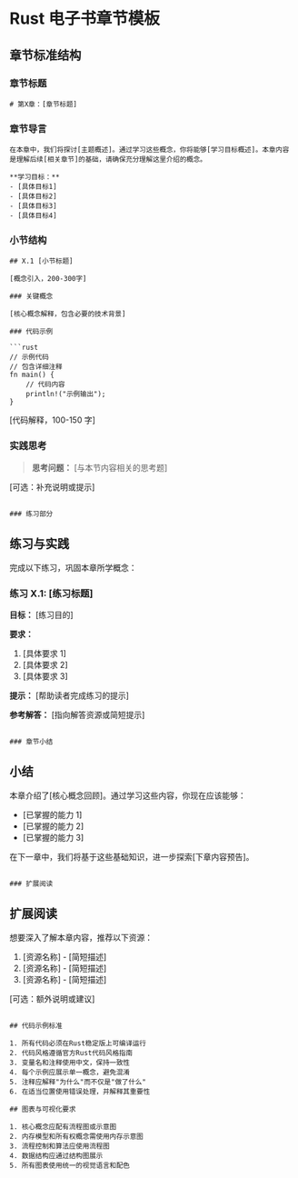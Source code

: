 # Rust 电子书章节模板

## 章节标准结构

### 章节标题

```
# 第X章：[章节标题]
```

### 章节导言

```
在本章中，我们将探讨[主题概述]。通过学习这些概念，你将能够[学习目标概述]。本章内容是理解后续[相关章节]的基础，请确保充分理解这里介绍的概念。

**学习目标：**
- [具体目标1]
- [具体目标2]
- [具体目标3]
- [具体目标4]
```

### 小节结构

````
## X.1 [小节标题]

[概念引入，200-300字]

### 关键概念

[核心概念解释，包含必要的技术背景]

### 代码示例

```rust
// 示例代码
// 包含详细注释
fn main() {
    // 代码内容
    println!("示例输出");
}
````

[代码解释，100-150 字]

### 实践思考

> **思考问题：** [与本节内容相关的思考题]

[可选：补充说明或提示]

```

### 练习部分
```

## 练习与实践

完成以下练习，巩固本章所学概念：

### 练习 X.1: [练习标题]

**目标：** [练习目的]

**要求：**

1. [具体要求 1]
2. [具体要求 2]
3. [具体要求 3]

**提示：** [帮助读者完成练习的提示]

**参考解答：** [指向解答资源或简短提示]

```

### 章节小结
```

## 小结

本章介绍了[核心概念回顾]。通过学习这些内容，你现在应该能够：

- [已掌握的能力 1]
- [已掌握的能力 2]
- [已掌握的能力 3]

在下一章中，我们将基于这些基础知识，进一步探索[下章内容预告]。

```

### 扩展阅读
```

## 扩展阅读

想要深入了解本章内容，推荐以下资源：

1. [资源名称] - [简短描述]
2. [资源名称] - [简短描述]
3. [资源名称] - [简短描述]

[可选：额外说明或建议]

```

## 代码示例标准

1. 所有代码必须在Rust稳定版上可编译运行
2. 代码风格遵循官方Rust代码风格指南
3. 变量名和注释使用中文，保持一致性
4. 每个示例应展示单一概念，避免混淆
5. 注释应解释"为什么"而不仅是"做了什么"
6. 在适当位置使用错误处理，并解释其重要性

## 图表与可视化要求

1. 核心概念应配有流程图或示意图
2. 内存模型和所有权概念需使用内存示意图
3. 流程控制和算法应使用流程图
4. 数据结构应通过结构图展示
5. 所有图表使用统一的视觉语言和配色
```
